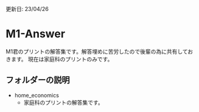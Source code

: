 更新日: 23/04/26

# M1-Answer

M1君のプリントの解答集です。解答埋めに苦労したので後輩の為に共有しておきます。
現在は家庭科のプリントのみです。

## フォルダーの説明

- home_economics
  - 家庭科のプリントの解答集です。
